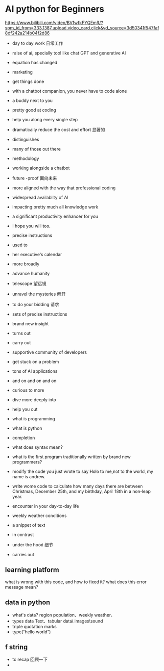 # AI python for Beginners

https://www.bilibili.com/video/BV1wfkFYQEmR/?spm_id_from=333.1387.upload.video_card.click&vd_source=3d50341f547faf8df242a214b04f2d86

- day to day work 日常工作
- raise of ai, specially tool like chat GPT and generative AI
- equation has changed
- marketing 
- get things done
- with a chatbot companion, you never have to code alone
- a buddy next to you 
- pretty good at coding 
- help you along every single step
- dramatically reduce the cost and effort 显著的
- distinguishes 
- many of those out there 
- methodology 
- working alongside a chatbot 
- future -proof 面向未来 
- more aligned with the way that professional coding 
- widespread availablity of AI
- impacting pretty much all knowledge work 
- a significant productivity enhancer for you
- I hope you will too.
- precise instructions 
- used to 
- her executive's calendar 
- more broadly 
- advance humanity 
- telescope 望远镜
- unravel the mysteries 解开 
- to do your bidding 请求
- sets of precise instructions 
- brand new insight
- turns out 
- carry out 
- supportive community of developers
- get stuck on a problem
- tons of AI applications
- and on and on and on 
- curious to more 
- dive more deeply into
- help you out

- what is programming
- what is python
- completion 
- what does syntax mean?
- what is the first program traditionally written by brand new programmers?
- modify the code you just wrote to say Holo to me,not to the world, my name is andrew.
- write wome code to calculate how many days there are between Christmas, December 25th, and my birthday, April 18th in a non-leap year.
- encounter in your day-to-day life
- weekly weather conditions
- a snippet of text 
- in contrast
- under the hood 细节
- carries out

## learning platform
  what is wrong with this code, and how to fixed it?
  what does this error message mean?

## data in python

- what's data?
  region population、weekly weather、
- types data
  Text、tabular data\ images\sound
- triple quotation marks 
- type("hello world")

## f string
- to recap 回顾一下
- 

